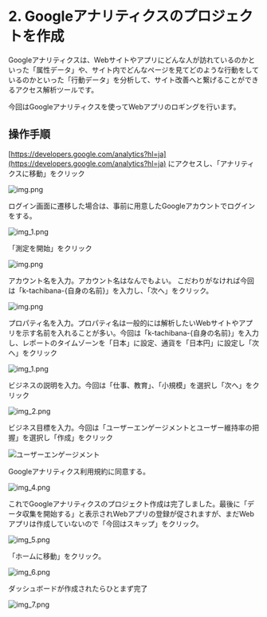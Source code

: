 # 2. Googleアナリティクスのプロジェクトを作成

Googleアナリティクスは、Webサイトやアプリにどんな人が訪れているのかといった「属性データ」や、サイト内でどんなページを見てどのような行動をしているのかといった「行動データ」を分析して、サイト改善へと繋げることができるアクセス解析ツールです。

今回はGoogleアナリティクスを使ってWebアプリのロギングを行います。

## 操作手順

[https://developers.google.com/analytics?hl=ja](https://developers.google.com/analytics?hl=ja) にアクセスし、「アナリティクスに移動」をクリック

![img.png](assets/img.png)

ログイン画面に遷移した場合は、事前に用意したGoogleアカウントでログインをする。

![img_1.png](assets/img_1.png)

「測定を開始」をクリック

![img.png](assets/sokutei.png)

アカウント名を入力。アカウント名はなんでもよい。 こだわりがなければ今回は「k-tachibana-{自身の名前}」を入力し、「次へ」をクリック。

![img.png](assets/img_0.png)

プロパティ名を入力。プロパティ名は一般的には解析したいWebサイトやアプリを示す名前を入れることが多い。今回は「k-tachibana-{自身の名前}」を入力し、レポートのタイムゾーンを「日本」に設定、通貨を「日本円」に設定し「次へ」をクリック

![img_1.png](assets/img_000.png)

ビジネスの説明を入力。今回は「仕事、教育」、「小規模」を選択し「次へ」をクリック

![img_2.png](assets/img_2.png)

ビジネス目標を入力。今回は「ユーザーエンゲージメントとユーザー維持率の把握」を選択し「作成」をクリック

![ユーザーエンゲージメント](assets/user-engagement.png)

Googleアナリティクス利用規約に同意する。

![img_4.png](assets/img_4.png)

これでGoogleアナリティクスのプロジェクト作成は完了しました。最後に「データ収集を開始する」と表示されWebアプリの登録が促されますが、まだWebアプリは作成していないので「今回はスキップ」をクリック。

![img_5.png](assets/img_5.png)

「ホームに移動」をクリック。

![img_6.png](assets/img_6.png)

ダッシュボードが作成されたらひとまず完了

![img_7.png](assets/img_7.png)